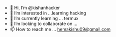 - 👋 Hi, I’m @kishanhacker
- 👀 I’m interested in ...learning hacking
- 🌱 I’m currently learning ... termux
- 💞️ I’m looking to collaborate on ...
- 📫 How to reach me ... hemakishu09@gmail.com

<!---
kishanhacker/kishanhacker is a ✨ special ✨ repository because its `README.md` (this file) appears on your GitHub profile.
You can click the Preview link to take a look at your changes.
--->
